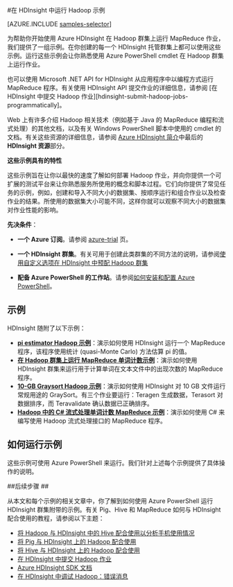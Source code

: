 <properties
	pageTitle="在 HDInsight 中运行 Hadoop 示例 | Azure"
	description="使用所提供的示例开始使用 Azure HDInsight 服务。在数据群集中使用运行 MapReduce 程序的 PowerShell 脚本。"
	services="hdinsight"
	documentationCenter=""
	tags="azure-portal"
	authors="mumian"
	manager="paulettm"
	editor="cgronlun"/>

<tags
	ms.service="hdinsight"
	ms.date="07/09/2015"
	wacn.date="10/03/2015"/>




#在 HDInsight 中运行 Hadoop 示例

[AZURE.INCLUDE [samples-selector](../includes/hdinsight-run-samples-selector.md)]

为帮助你开始使用 Azure HDInsight 在 Hadoop 群集上运行 MapReduce 作业，我们提供了一组示例。在你创建的每一个 HDInsight 托管群集上都可以使用这些示例。运行这些示例会让你熟悉使用 Azure PowerShell cmdlet 在 Hadoop 群集上运行作业。

也可以使用 Microsoft .NET API for HDInsight 从应用程序中以编程方式运行 MapReduce 程序。有关使用 HDInsight API 提交作业的详细信息，请参阅 [在 HDInsight 中提交 Hadoop 作业][hdinsight-submit-hadoop-jobs-programmatically]。

Web 上有许多介绍 Hadoop 相关技术（例如基于 Java 的 MapReduce 编程和流式处理）的其他文档，以及有关 Windows PowerShell 脚本中使用的 cmdlet 的文档。有关这些资源的详细信息，请参阅 [Azure HDInsight 简介][hdinsight-introduction]中最后的 **HDInsight 资源**部分。

**这些示例具有的特性**

<p>这些示例旨在让你以最快的速度了解如何部署 Hadoop 作业，并向你提供一个可扩展的测试平台来让你熟悉服务所使用的概念和脚本过程。它们向你提供了常见任务的示例，例如，创建和导入不同大小的数据集、按顺序运行和组合作业以及检查作业的结果。所使用的数据集大小可能不同，这样你就可以观察不同大小的数据集对作业性能的影响。</p>


**先决条件**：

- **一个 Azure 订阅**。请参阅 [azure-trial](/pricing/1rmb-trial/) 页。

- **一个 HDInsight 群集**。有关可用于创建此类群集的不同方法的说明，请参阅[使用自定义选项在 HDInsight 中预配 Hadoop 群集](/documentation/articles/hdinsight-provision-clusters)

- **配备 Azure PowerShell 的工作站**。请参阅[如何安装和配置 Azure PowerShell][powershell-install-configure]。

## 示例 ##

HDInsight 随附了以下示例：

- [**pi estimator Hadoop 示例**][hdinsight-sample-pi-estimator]：演示如何使用 HDInsight 运行一个 MapReduce 程序，该程序使用统计 (quasi-Monte Carlo) 方法估算 pi 的值。
- [**在 Hadoop 群集上运行 MapReduce 单词计数示例**][hdinsight-sample-wordcount]：演示如何使用 HDInsight 群集来运行用于计算单词在文本文件中的出现次数的 MapReduce 程序。
- [**10-GB Graysort Hadoop 示例**][hdinsight-sample-10gb-graysort]：演示如何使用 HDInsight 对 10 GB 文件运行常规用途的 GraySort。有三个作业要运行：Teragen 生成数据，Terasort 对数据排序，而 Teravalidate 确认数据已正确排序。
- [**Hadoop 中的 C# 流式处理单词计数 MapReduce 示例**][hdinsight-sample-csharp-streaming]：演示如何使用 C# 来编写使用 Hadoop 流式处理接口的 MapReduce 程序。


## 如何运行示例 ##

这些示例可使用 Azure PowerShell 来运行。我们针对上述每个示例提供了具体操作的说明。

##后续步骤 ##

从本文和每个示例的相关文章中，你了解到如何使用 Azure PowerShell 运行 HDInsight 群集附带的示例。有关 Pig、Hive 和 MapReduce 如何与 HDInsight 配合使用的教程，请参阅以下主题：

* [将 Hadoop 与 HDInsight 中的 Hive 配合使用以分析手机使用情况][hdinsight-get-started]
* [将 Pig 与 HDInsight 上的 Hadoop 配合使用][hdinsight-use-pig]
* [将 Hive 与 HDInsight 上的 Hadoop 配合使用][hdinsight-use-hive]
* [在 HDInsight 中提交 Hadoop 作业][hdinsight-submit-jobs]
* [Azure HDInsight SDK 文档][hdinsight-sdk-documentation]
* [在 HDInsight 中调试 Hadoop：错误消息][hdinsight-errors]


[hdinsight-errors]: /documentation/articles/hdinsight-debug-jobs
[hdinsight-sdk-documentation]: http://msdn.microsoft.com/zh-cn/library/dn479185.aspx

[hdinsight-submit-jobs]: /documentation/articles/hdinsight-submit-hadoop-jobs-programmatically
[hdinsight-introduction]: /documentation/articles/hdinsight-hadoop-introduction
[powershell-install-configure]: /documentation/articles/install-configure-powershell
[hdinsight-get-started]: /documentation/articles/hdinsight-get-started
[hdinsight-samples]: /documentation/articles/hdinsight-run-samples
[hdinsight-sample-10gb-graysort]: /documentation/articles/hdinsight-sample-10gb-graysort
[hdinsight-sample-csharp-streaming]: /documentation/articles/hdinsight-sample-csharp-streaming
[hdinsight-sample-pi-estimator]: /documentation/articles/hdinsight-sample-pi-estimator
[hdinsight-sample-wordcount]: /documentation/articles/hdinsight-sample-wordcount
[hdinsight-use-hive]: /documentation/articles/hdinsight-use-hive
[hdinsight-use-pig]: /documentation/articles/hdinsight-use-pig
<!---HONumber=71-->